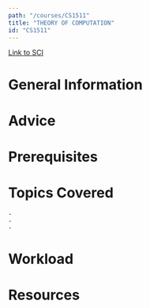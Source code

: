 ```yaml
---
path: "/courses/CS1511"
title: "THEORY OF COMPUTATION"
id: "CS1511"
---
```

[Link to SCI]("http://courses.sci.pitt.edu/courses/courses/view/CS-1511")

# General Information

# Advice


# Prerequisites
<!-- PREREQ_REPLACEMENT (Do not remove) -->

<!-- END PREREQ_REPLACEMENT (Do not remove) -->
# Topics Covered
	- 
	-
	-
# Workload

<!-- TESTIMONIALS
# Testimonials
This gets replaced with Gatsby, its
data comes from Google Sheets for easier
editing!
-->

# Resources
